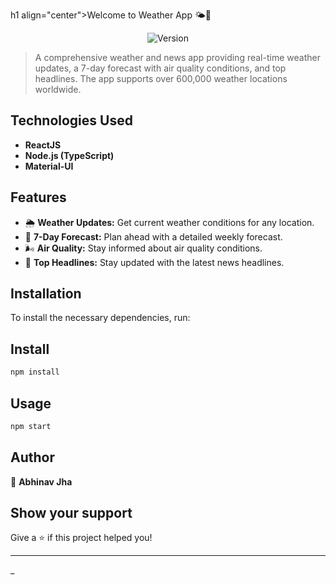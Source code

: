 h1 align="center">Welcome to Weather App 🌤️📰</h1>

<p align="center">
  <img alt="Version" src="https://img.shields.io/badge/version-0.1.0-blue.svg?cacheSeconds=2592000" />
</p>

> A comprehensive weather and news app providing real-time weather updates, a 7-day forecast with air quality conditions, and top headlines. The app supports over 600,000 weather locations worldwide.

## Technologies Used

- **ReactJS**
- **Node.js (TypeScript)**
- **Material-UI**

## Features

- 🌦️ **Weather Updates:** Get current weather conditions for any location.
- 📅 **7-Day Forecast:** Plan ahead with a detailed weekly forecast.
- 🌬️ **Air Quality:** Stay informed about air quality conditions.
- 📰 **Top Headlines:** Stay updated with the latest news headlines.

## Installation

To install the necessary dependencies, run:

## Install

```sh
npm install
```

## Usage

```sh
npm start
```

## Author

👤 **Abhinav Jha**

## Show your support

Give a ⭐️ if this project helped you!

---

\_
